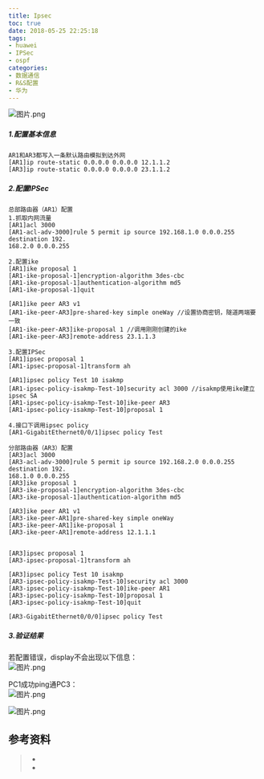 ```yaml
---
title: Ipsec
toc: true
date: 2018-05-25 22:25:18
tags: 
- huawei
- IPSec
- ospf 
categories:
- 数据通信
- R&S配置
- 华为
---
```





![图片.png](https://upload-images.jianshu.io/upload_images/12329802-035c3a2c41fb8a46.png?imageMogr2/auto-orient/strip%7CimageView2/2/w/1240)

##### 1.配置基本信息
```
AR1和AR3都写入一条默认路由模拟到达外网
[AR1]ip route-static 0.0.0.0 0.0.0.0 12.1.1.2
[AR3]ip route-static 0.0.0.0 0.0.0.0 23.1.1.2
```
##### 2.配置IPSec
```
总部路由器（AR1）配置
1.抓取内网流量
[AR1]acl 3000
[AR1-acl-adv-3000]rule 5 permit ip source 192.168.1.0 0.0.0.255 destination 192.
168.2.0 0.0.0.255

2.配置ike
[AR1]ike proposal 1
[AR1-ike-proposal-1]encryption-algorithm 3des-cbc
[AR1-ike-proposal-1]authentication-algorithm md5
[AR1-ike-proposal-1]quit

[AR1]ike peer AR3 v1
[AR1-ike-peer-AR3]pre-shared-key simple oneWay //设置协商密钥，隧道两端要一致
[AR1-ike-peer-AR3]ike-proposal 1 //调用刚刚创建的ike
[AR1-ike-peer-AR3]remote-address 23.1.1.3 

3.配置IPSec
[AR1]ipsec proposal 1
[AR1-ipsec-proposal-1]transform ah

[AR1]ipsec policy Test 10 isakmp
[AR1-ipsec-policy-isakmp-Test-10]security acl 3000 //isakmp使用ike建立ipsec SA
[AR1-ipsec-policy-isakmp-Test-10]ike-peer AR3
[AR1-ipsec-policy-isakmp-Test-10]proposal 1

4.接口下调用ipsec policy
[AR1-GigabitEthernet0/0/1]ipsec policy Test
```

```
分部路由器（AR3）配置
[AR3]acl 3000
[AR3-acl-adv-3000]rule 5 permit ip source 192.168.2.0 0.0.0.255 destination 192.
168.1.0 0.0.0.255
[AR3]ike proposal 1
[AR3-ike-proposal-1]encryption-algorithm 3des-cbc 
[AR3-ike-proposal-1]authentication-algorithm md5

[AR3]ike peer AR1 v1
[AR3-ike-peer-AR1]pre-shared-key simple oneWay
[AR3-ike-peer-AR1]ike-proposal 1
[AR3-ike-peer-AR1]remote-address 12.1.1.1


[AR3]ipsec proposal 1
[AR3-ipsec-proposal-1]transform ah

[AR3]ipsec policy Test 10 isakmp 
[AR3-ipsec-policy-isakmp-Test-10]security acl 3000
[AR3-ipsec-policy-isakmp-Test-10]ike-peer AR1
[AR3-ipsec-policy-isakmp-Test-10]proposal 1
[AR3-ipsec-policy-isakmp-Test-10]quit

[AR3-GigabitEthernet0/0/0]ipsec policy Test  
```
##### 3.验证结果
若配置错误，display不会出现以下信息：  
![图片.png](https://upload-images.jianshu.io/upload_images/12329802-840fdfacd0e501b3.png?imageMogr2/auto-orient/strip%7CimageView2/2/w/1240)  

PC1成功ping通PC3：     
![图片.png](https://upload-images.jianshu.io/upload_images/12329802-df2374166c337940.png?imageMogr2/auto-orient/strip%7CimageView2/2/w/1240) 

![图片.png](https://upload-images.jianshu.io/upload_images/12329802-856ee8d5980d6e3a.png?imageMogr2/auto-orient/strip%7CimageView2/2/w/1240)


## 参考资料
> - []()
> - []()
